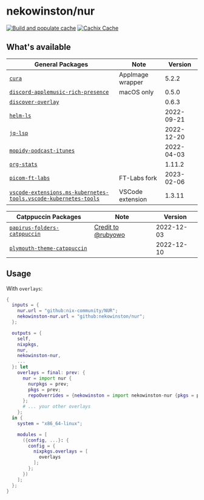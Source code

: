 # nekowinston/nur

[![Build and populate cache](https://github.com/nekowinston/nur/actions/workflows/build.yml/badge.svg)](https://github.com/nekowinston/nur/actions/workflows/build.yml)
[![Cachix Cache](https://img.shields.io/badge/cachix-nekowinston-blue.svg)](https://<YOUR_CACHIX_CACHE_NAME>.cachix.org)

## What's available

| General Packages                                                             | Note             | Version    |
| ---------------------------------------------------------------------------- | ---------------- | ---------- |
| [`cura`][cura]                                                               | AppImage wrapper | 5.2.2      |
| [`discord-applemusic-rich-presence`][darp]                                   | macOS only       | 0.5.0      |
| [`discover-overlay`][discover]                                               |                  | 0.6.3      |
| [`helm-ls`][helm-ls]                                                         |                  | 2022-09-21 |
| [`jq-lsp`][jq-lsp]                                                           |                  | 2022-12-20 |
| [`mopidy-podcast-itunes`][mopidy-pi]                                         |                  | 2022-04-03 |
| [`org-stats`][org-stats]                                                     |                  | 1.11.2     |
| [`picom-ft-labs`][picom]                                                     | FT-Labs fork     | 2023-02-06 |
| [`vscode-extensions.ms-kubernetes-tools.vscode-kubernetes-tools`][k8s-tools] | VSCode extension | 1.3.11     |

| Catppuccin Packages                     | Note                             | Version    |
| --------------------------------------- | -------------------------------- | ---------- |
| [`papirus-folders-catppuccin`][papirus] | [Credit to @rubyowo][papirus-pr] | 2022-12-03 |
| [`plymouth-theme-catppuccin`][plymouth] |                                  | 2022-12-10 |

## Usage

<!-- With `packageOverrides`: -->

With `overlays`:

```nix
{
  inputs = {
    nur.url = "github:nix-community/NUR";
    nekowinston-nur.url = "github:nekowinston/nur";
  };

  outputs = {
    self,
    nixpkgs,
    nur,
    nekowinston-nur,
    ...
  }: let
    overlays = final: prev: {
      nur = import nur {
        nurpkgs = prev;
        pkgs = prev;
        repoOverrides = {nekowinston = import nekowinston-nur {pkgs = prev;};};
      };
      # ... your other overlays
    };
  in {
    system = "x86_64-linux";

    modules = [
      ({config, ...}: {
        config = {
          nixpkgs.overlays = [
            overlays
          ];
        };
      })
    ];
  };
}
```

[cura]: https://ultimaker.com/software/ultimaker-cura
[darp]: https://github.com/caarlos0/discord-applemusic-rich-presence
[discover]: https://github.com/trigg/Discover
[helm-ls]: https://github.com/mrjosh/helm-ls
[jq-lsp]: https://github.com/wader/jq-lsp
[k8s-tools]: https://marketplace.visualstudio.com/items?itemName=ms-kubernetes-tools.vscode-kubernetes-tools
[mopidy-pi]: https://github.com/tkem/mopidy-podcast-itunes
[org-stats]: https://github.com/caarlos0/org-stats
[papirus]: https://github.com/catppuccin/papirus-folders
[papirus-pr]: https://github.com/NixOS/nixpkgs/pull/207211
[picom]: https://github.com/FT-Labs/picom
[plymouth]: https://github.com/catppuccin/plymouth
